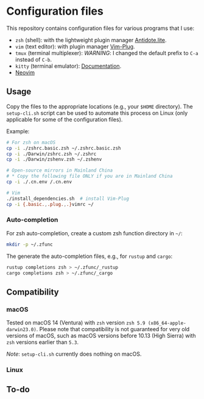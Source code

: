 # Configuration files

This repository contains configuration files for various programs that I use:

- `zsh` (shell): with the lightweight plugin manager [Antidote.lite](https://github.com/mattmc3/zsh_unplugged).
- `vim` (text editor): with plugin manager [Vim-Plug](https://github.com/junegunn/vim-plug).
- `tmux` (terminal multiplexer): *WARNING*: I changed the default prefix to `C-a` instead of `C-b`.
- `kitty` (terminal emulator): [Documentation](https://sw.kovidgoyal.net/kitty/).
- [Neovim](https://github.com/neovim/neovim)

## Usage

Copy the files to the appropriate locations (e.g., your `$HOME` directory). The `setup-cli.sh` script can be used to automate this process on Linux (only applicable for some of the configuration files).

Example:

```zsh
# For zsh on macOS
cp -i ./zshrc.basic.zsh ~/.zshrc.basic.zsh
cp -i ./Darwin/zshrc.zsh ~/.zshrc
cp -i ./Darwin/zshenv.zsh ~/.zshenv

# Open-source mirrors in Mainland China
# * Copy the following file ONLY if you are in Mainland China
cp -i ./.cn.env /.cn.env

# Vim
./install_dependencies.sh  # install Vim-Plug
cp -i {.basic.,.plug.,.}vimrc ~/
```

### Auto-completion

For zsh auto-completion, create a custom zsh function directory in `~/`:

```zsh
mkdir -p ~/.zfunc
```

The generate the auto-completion files, e.g., for `rustup` and `cargo`:

```zsh
rustup completions zsh > ~/.zfunc/_rustup
cargo completions zsh > ~/.zfunc/_cargo
```

## Compatibility

### macOS

Tested on macOS 14 (Ventura) with `zsh` version `zsh 5.9 (x86_64-apple-darwin23.0)`. Please note that compatibility is not guaranteed for very old versions of macOS, such as macOS versions before 10.13 (High Sierra) with `zsh` versions earlier than `5.3`.

*Note*: `setup-cli.sh` currently does nothing on macOS.

### Linux

## To-do
